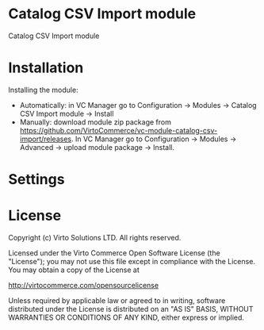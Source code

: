 # Catalog CSV Import module
Catalog CSV Import module

# Installation
Installing the module:
* Automatically: in VC Manager go to Configuration -> Modules -> Catalog CSV Import module -> Install
* Manually: download module zip package from https://github.com/VirtoCommerce/vc-module-catalog-csv-import/releases. In VC Manager go to Configuration -> Modules -> Advanced -> upload module package -> Install.

# Settings

# License
Copyright (c) Virto Solutions LTD.  All rights reserved.

Licensed under the Virto Commerce Open Software License (the "License"); you
may not use this file except in compliance with the License. You may
obtain a copy of the License at

http://virtocommerce.com/opensourcelicense

Unless required by applicable law or agreed to in writing, software
distributed under the License is distributed on an "AS IS" BASIS,
WITHOUT WARRANTIES OR CONDITIONS OF ANY KIND, either express or
implied.
